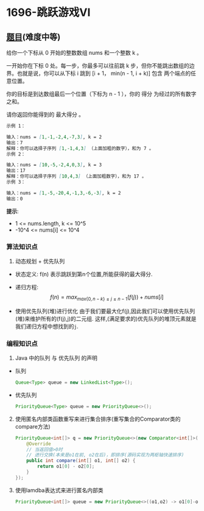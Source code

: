 # 1696-跳跃游戏VI

## [题目](https://leetcode-cn.com/problems/jump-game-vi/)(难度中等)

给你一个下标从 0 开始的整数数组 nums 和一个整数 k 。

一开始你在下标 0 处。每一步，你最多可以往前跳 k 步，但你不能跳出数组的边界。也就是说，你可以从下标 i 跳到 [i + 1， min(n - 1, i + k)] 包含 两个端点的任意位置。

你的目标是到达数组最后一个位置（下标为 n - 1 ），你的 得分 为经过的所有数字之和。

请你返回你能得到的 最大得分 。

~~~markdown
示例 1：

输入：nums = [1,-1,-2,4,-7,3], k = 2
输出：7
解释：你可以选择子序列 [1,-1,4,3] （上面加粗的数字），和为 7 。
示例 2：

输入：nums = [10,-5,-2,4,0,3], k = 3
输出：17
解释：你可以选择子序列 [10,4,3] （上面加粗数字），和为 17 。
示例 3：

输入：nums = [1,-5,-20,4,-1,3,-6,-3], k = 2
输出：0
~~~

**提示**:
- 1 <= nums.length, k <= 10^5
- -10^4 <= nums[i] <= 10^4

### 算法知识点
1. 动态规划 + 优先队列

- 状态定义: 
f(n) 表示跳跃到第n个位置,所能获得的最大得分.

- 递归方程:
$$
f(n) = max_{max\{0,n-k\} \le j \le n-1}(f(j)) + nums[i]
$$

- 使用优先队列(堆)进行优化
由于我们要最大化f(j),因此我们可以使用优先队列(堆)来维护所有的(f(j),j)的二元组. 这样,(满足要求的)优先队列的堆顶元素就是我们递归方程中想找到的`j`.

### 编程知识点
1. Java 中的队列 与 优先队列 的声明
- 队列
    ~~~Java
    Queue<Type> queue = new LinkedList<Type>();
    ~~~
- 优先队列
    ~~~Java
    PriorityQueue<Type> queue = new PriorityQueue<>();
    ~~~

2. 使用匿名内部类函数重写来进行集合排序(重写集合的Comparator类的compare方法)
    ~~~ Java
    PriorityQueue<int[]> q = new PriorityQueue<>(new Comparator<int[]>(){
        @Override
        // 当返回值>0时
        // 进行交换(本来是o1在前, o2在后)，即排序(源码实现为两枢轴快速排序)
        public int compare(int[] o1, int[] o2) {
            return o1[0] - o2[0];
        }
    });
    ~~~

3. 使用lamdba表达式来进行匿名内部类

    ~~~Java
    PriorityQueue<int[]> queue = new PriorityQueue<>((o1,o2) -> o1[0]-o2[0]);
    ~~~



